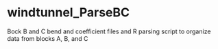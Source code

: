 # windtunnel_ParseBC
Bock B and C bend and coefficient files and R parsing script to organize data from blocks A, B, and C
